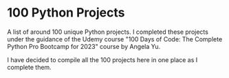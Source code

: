 # 100 Python Projects
A list of around 100 unique Python projects. I completed these projects under the guidance of the Udemy course "100 Days of Code: The Complete Python Pro Bootcamp for 2023" course by Angela Yu. 

I have decided to compile all the 100 projects here in one place as I complete them.

